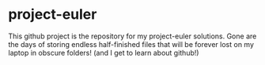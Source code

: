 # project-euler

This github project is the repository for my project-euler solutions. Gone are the days of storing endless half-finished files that will be forever lost on my laptop in obscure folders! (and I get to learn about github!)
